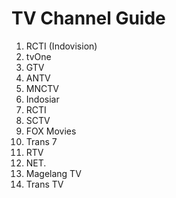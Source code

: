 # TV Channel Guide

1. RCTI (Indovision)
2. tvOne
3. GTV
4. ANTV
5. MNCTV
6. Indosiar
7. RCTI
8. SCTV
9. FOX Movies
10. Trans 7
11. RTV
12. NET.
13. Magelang TV
14. Trans TV
